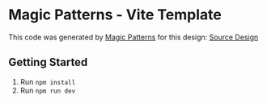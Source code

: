 # Magic Patterns - Vite Template

This code was generated by [Magic Patterns](https://magicpatterns.com) for this design: [Source Design](https://www.magicpatterns.com/c/8hqdglcq6knmscufvjq2xz)

## Getting Started

1. Run `npm install`
2. Run `npm run dev`
